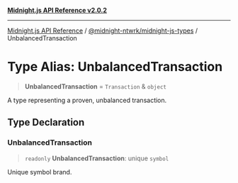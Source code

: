 [**Midnight.js API Reference v2.0.2**](../../../README.md)

***

[Midnight.js API Reference](../../../packages.md) / [@midnight-ntwrk/midnight-js-types](../README.md) / UnbalancedTransaction

# Type Alias: UnbalancedTransaction

> **UnbalancedTransaction** = `Transaction` & `object`

A type representing a proven, unbalanced transaction.

## Type Declaration

### UnbalancedTransaction

> `readonly` **UnbalancedTransaction**: unique `symbol`

Unique symbol brand.
